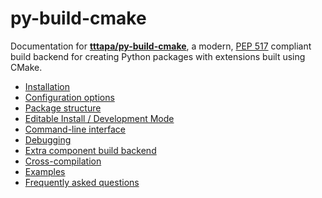 # py-build-cmake

Documentation for [**tttapa/py-build-cmake**](https://github.com/tttapa/py-build-cmake),
a modern, [PEP 517](https://www.python.org/dev/peps/pep-0517/) compliant build
backend for creating Python packages with extensions built using CMake.

- [Installation](Installation.md)
- [Configuration options](Config.md)
- [Package structure](Package-structure.md)
- [Editable Install / Development Mode](Editable-install.md)
- [Command-line interface](CLI.md)
- [Debugging](Debug.md)
- [Extra component build backend](Components.md)
- [Cross-compilation](Cross-compilation.md)
- [Examples](https://github.com/tttapa/py-build-cmake/tree/main/examples)
- [Frequently asked questions](FAQ.md)

